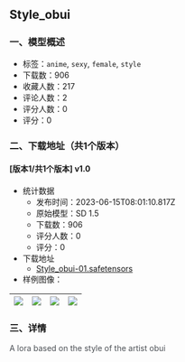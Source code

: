 ## Style_obui
### 一、模型概述

- 标签：`anime`, `sexy`, `female`, `style`
- 下载数：906
- 收藏人数：217
- 评论人数：2
- 评分人数：0
- 评分：0

### 二、下载地址（共1个版本）

#### [版本1/共1个版本] v1.0

- 统计数据
  - 发布时间：2023-06-15T08:01:10.817Z
  - 原始模型：SD 1.5
  - 下载数：906
  - 评分人数：0
  - 评分：0
- 下载地址
  - [Style_obui-01.safetensors](https://civitai.com/api/download/models/96387)
- 样例图像：

| <img src="https://image.civitai.com/xG1nkqKTMzGDvpLrqFT7WA/8ab841ca-4ecf-412b-aaf7-e70ae6758618/width=450/1152371.jpeg" /> | <img src="https://image.civitai.com/xG1nkqKTMzGDvpLrqFT7WA/e6947f55-25b1-4ac7-9f80-a97210f34b4e/width=450/1150704.jpeg" /> | <img src="https://image.civitai.com/xG1nkqKTMzGDvpLrqFT7WA/2b31db96-703f-4ce9-bce7-3b3f4fbfe737/width=450/1150703.jpeg" /> | <img src="https://image.civitai.com/xG1nkqKTMzGDvpLrqFT7WA/17c643eb-c4a2-4c4b-bdbd-14ad03cf7ea3/width=450/1152327.jpeg" /> |
| ---- | ---- | ---- | ---- |


### 三、详情
<p><span style="color:rgb(77, 81, 86)">A lora based on the style of the artist obui</span></p>